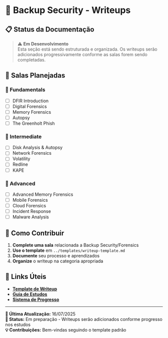 # 💾 Backup Security - Writeups

## 📋 Status da Documentação

> ⚠️ **Em Desenvolvimento**  
> Esta seção está sendo estruturada e organizada. Os writeups serão adicionados progressivamente conforme as salas forem sendo completadas.

## 🎯 Salas Planejadas

### 👶 Fundamentals

- [ ] DFIR Introduction
- [ ] Digital Forensics
- [ ] Memory Forensics
- [ ] Autopsy
- [ ] The Greenholt Phish

### 🔧 Intermediate

- [ ] Disk Analysis & Autopsy
- [ ] Network Forensics
- [ ] Volatility
- [ ] Redline
- [ ] KAPE

### 🚀 Advanced

- [ ] Advanced Memory Forensics
- [ ] Mobile Forensics
- [ ] Cloud Forensics
- [ ] Incident Response
- [ ] Malware Analysis

## 📝 Como Contribuir

1. **Complete uma sala** relacionada a Backup Security/Forensics
2. **Use o template** em `../templates/writeup-template.md`
3. **Documente** seu processo e aprendizados
4. **Organize** o writeup na categoria apropriada

## 🔗 Links Úteis

- **[Template de Writeup](../templates/writeup-template.md)**
- **[Guia de Estudos](../study-guide/README.md)**
- **[Sistema de Progresso](../achievements/README.md)**

---

**📅 Última Atualização:** 16/07/2025  
**🎯 Status:** Em preparação - Writeups serão adicionados conforme progresso nos estudos  
**💡 Contribuições:** Bem-vindas seguindo o template padrão
